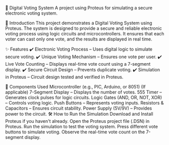 📌 Digital Voting System
A project using Proteus for simulating a secure electronic voting system.

📖 Introduction
This project demonstrates a Digital Voting System using Proteus. The system is designed to provide a secure and reliable electronic voting process using logic circuits and microcontrollers. It ensures that each voter can cast only one vote, and the results are displayed in real time.

✨ Features
✔️ Electronic Voting Process – Uses digital logic to simulate secure voting.
✔️ Unique Voting Mechanism – Ensures one vote per user.
✔️ Live Vote Counting – Displays real-time vote count using a 7-segment display.
✔️ Secure Circuit Design – Prevents duplicate voting.
✔️ Simulation in Proteus – Circuit design tested and verified in Proteus.

🔧 Components Used
Microcontroller (e.g., PIC, Arduino, or 8051) (If applicable)
7-Segment Display – Displays the number of votes.
555 Timer – Generates clock pulses for logic circuits.
Logic Gates (AND, OR, NOT, XOR) – Controls voting logic.
Push Buttons – Represents voting inputs.
Resistors & Capacitors – Ensures circuit stability.
Power Supply (5V/9V) – Provides power to the circuit.
🛠 How to Run the Simulation
Download and Install Proteus if you haven't already.
Open the Proteus project file (.DSN) in Proteus.
Run the simulation to test the voting system.
Press different vote buttons to simulate voting.
Observe the real-time vote count on the 7-segment display.

